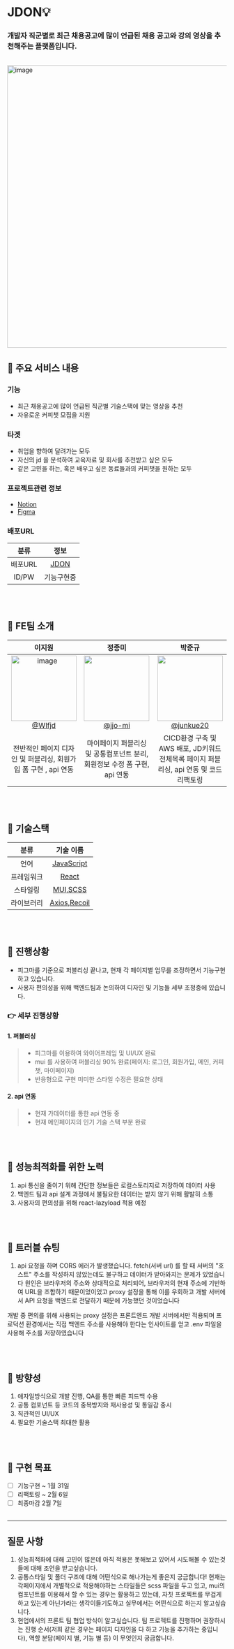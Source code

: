 # JDON💡

### 개발자 직군별로 최근 채용공고에 많이 언급된 채용 공고와 강의 영상을 추천해주는 플랫폼입니다.

</br>

<img width="647" alt="image" src="https://github.com/Kernel360/f1-JDON-Frontend/assets/103630185/ad371135-d8e5-4493-98f8-588be36fdde1">

## 🔵 주요 서비스 내용

### 기능

- 최근 채용공고에 많이 언급된 직군별 기술스택에 맞는 영상을 추천
- 자유로운 커피챗 모집을 지원

### 타겟

- 취업을 향하여 달려가는 모두
- 자신의 jd 을 분석하여 교육자료 및 회사를 추천받고 싶은 모두
- 같은 고민을 하는, 혹은 배우고 싶은 동료들과의 커피챗을 원하는 모두

### 프로젝트관련 정보

- <a href="https://www.notion.so/JDON-3667f7453ffd40eaa8bcca9b62fbec3a">Notion</a>
- <a href="https://www.figma.com/file/GfE8RImZKlq05g2VfNzqUq/JDON?type=design&node-id=371-1400&mode=design&t=khjS3U9eo9gqCiZT-0">Figma</a>
  </br>

### 배포URL

|  분류   |                          정보                           |
| :-----: | :-----------------------------------------------------: |
| 배포URL | [JDON](https://peaceful-sopapillas-36c089.netlify.app/) |
|  ID/PW  |                       기능구현중                        |

</br>
</br>

## 🔵 FE팀 소개

|                                                                                        **이지원**                                                                                         |                                                                                   **정종미**                                                                                    |                                                              **박준규**                                                               |
| :---------------------------------------------------------------------------------------------------------------------------------------------------------------------------------------: | :-----------------------------------------------------------------------------------------------------------------------------------------------------------------------------: | :-----------------------------------------------------------------------------------------------------------------------------------: |
| [<img height=150 width=150 alt="image" src="https://github.com/Kernel360/f1-JDON-Frontend/assets/103630185/a93e8ce8-b0e4-4f80-95a6-1abe56f41030"> <br/> @Wlfjd](https://github.com/Wlfjd) | [<img src="https://github.com/Kernel360/f1-JDON-Frontend/assets/116716381/a735504b-6061-4db9-9c44-997c9a257e7a" height=150 width=150> <br/> @jjo-mi](https://github.com/jjo-mi) | [<img src="https://avatars.githubusercontent.com/u/122848687?v=4" height=150 width=150> <br/> @junkue20](https://github.com/junkue20) |
|                                                              전반적인 페이지 디자인 및 퍼블리싱, 회원가입 폼 구현 , api 연동                                                              |                                                    마이페이지 퍼블리싱 및 공통컴포넌트 분리, 회원정보 수정 폼 구현, api 연동                                                    |                     CICD환경 구축 및 AWS 배포, JD키워드 전체목록 페이지 퍼블리싱, api 연동 및 코드 리팩토링                      |

</br>
</br>

## 🔵 기술스택

|    분류    |                   기술 이름                   |
| :--------: | :-------------------------------------------: |
|    언어    | [JavaScript](https://www.typescriptlang.org/) |
| 프레임워크 |         [React](https://nextjs.org/)          |
|  스타일링  |     [MUI,SCSS](https://tailwindcss.com/)      |
| 라이브러리 |       [Axios,Recoil](https://zod.dev/)        |

</br>
</br>

## 🔵 진행상황

- 피그마를 기준으로 퍼블리싱 끝나고, 현재 각 페이지별 업무를 조정하면서 기능구현하고 있습니다.
- 사용자 편의성을 위해 백엔드팀과 논의하여 디자인 및 기능들 세부 조정중에 있습니다.

### 👉 세부 진행상황

#### 1. 퍼블러싱

> - 피그마를 이용하여 와이어프레임 및 UI/UX 완료
> - mui 를 사용하여 퍼블리싱 90% 완료(페이지: 로그인, 회원가입, 메인, 커피챗, 마이페이지)
> - 반응형으로 구현
>   미미한 스타일 수정은 필요한 상태

#### 2. api 연동

> - 현재 가데이터를 통한 api 연동 중
> - 현재 메인페이지의 인기 기술 스택 부분 완료

</br>
</br>

## 🔵 성능최적화를 위한 노력

1. api 통신을 줄이기 위해 간단한 정보들은 로컬스토리지로 저장하여 데이터 사용
2. 백엔드 팀과 api 설계 과정에서 불필요한 데이터는 받지 않기 위해 활발히 소통
3. 사용자의 편의성을 위해 react-lazyload 적용 예정

</br>
</br>

## 🔵 트러블 슈팅

1. api 요청을 하며 CORS 에러가 발생했습니다. fetch(서버 url) 를 할 때 서버의 "호스트" 주소를 작성하지 않았는데도 불구하고 데이터가 받아와지는 문제가 있었습니다
   원인은 브라우저의 주소와 상대적으로 처리되어, 브라우저의 현재 주소에 기반하여 URL을 조합하기 때문이었이었고 proxy 설정을 통해 이를 우회하고 개발 서버에서 API 요청을 백엔드로 전달하기 때문에 가능했던 것이었습니다

개발 중 편의를 위해 사용되는 proxy 설정은 프론트엔드 개발 서버에서만 적용되며 프로덕션 환경에서는 직접 백엔드 주소를 사용해야 한다는 인사이트를 얻고 .env 파일을 사용해 주소를 저장하였습니다

</br>
</br>

## 🔵 방향성

1. 애자일방식으로 개발 진행, QA를 통한 빠른 피드백 수용
2. 공통 컴포넌트 등 코드의 중복방지와 재사용성 및 통일감 중시
3. 직관적인 UI/UX
4. 필요한 기술스택 최대한 활용

</br>
</br>

## 🔵 구현 목표

- [ ] 기능구현 ~ 1월 31일
- [ ] 리팩토링 ~ 2월 6일
- [ ] 최종마감 2월 7일
      </br>
      </br>

---

## 질문 사항

1. 성능최적화에 대해 고민이 많은데 아직 적용은 못해보고 있어서 시도해볼 수 있는것들에 대해 조언을 받고싶습니다.
2. 공통스타일 및 폴더 구조에 대해 어떤식으로 해나가는게 좋은지 궁금합니다! 현재는 각페이지에서 개별적으로 적용해야하는 스타일들은 scss 파일을 두고 있고, mui의 컴포넌트를 이용해서 할 수 있는 경우는 활용하고 있는데, 자칫 프로젝트를 무겁게 하고 있는게 아닌가라는 생각이들기도하고 실무에서는 어떤식으로 하는지 알고싶습니다.
3. 현업에서의 프론트 팀 협업 방식이 알고싶습니다. 팀 프로젝트를 진행하며 권장하시는 진행 순서(저희 같은 경우는 페이지 디자인을 다 하고 기능을 추가하는 중입니다), 역할 분담(페이지 별, 기능 별 등) 이 무엇인지 궁금합니다.
